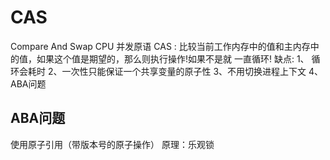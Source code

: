 # CAS
Compare And Swap
CPU 并发原语
CAS : 比较当前工作内存中的值和主内存中的值，如果这个值是期望的，那么则执行操作!如果不是就 一直循环!
缺点:
1、 循环会耗时 
2、一次性只能保证一个共享变量的原子性 
3、不用切换进程上下文
4、ABA问题

## ABA问题
使用原子引用（带版本号的原子操作）
原理：乐观锁